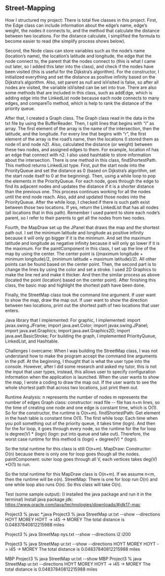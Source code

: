 ## Street-Mapping

How I structured my project: 
There is total five classes in this project. 
First, the Edge class can include information about the edge’s name, edge’s weight, the nodes it connects to, and the method that calculate the distance between two locations. For the distance calculate, I simplified the formula to become easier to read (the simplify process shows below). 

Second, the Node class can store variables such as the node’s name (location’s name), the location’s latitude and longitude, the edge that the node connect to, the parent that the nodes connect to (this is what I came out later, so I added this later into the class), and check if the nodes have been visited (this is useful for the Dijkstra’s algorithm). For the constructor, I initialized everything and set the distance as positive infinity based on the Dijkstra’s algorithm. Also, set parent as null and isVisited is false, so after all nodes are visited, the variable isVisited can be set into true. There are also some methods that are included in this class, such as addEdge, which is adding edge into the LinkedList node because each node connects to many edges, and compareTo method, which is help to rank the distance of the priority queue. 

After that, I created a Graph class. The Graph class read in the data in the txt file by using the BufferReader. Then, I split lines that begins with “i” as array. The first element of the array is the name of the intersection, then the latitude, and the longitude. For every line that begins with “r”, the first element of the array is the road’s name, then the locations (I stored them as node n1 and node n2). Also, calculated the distance (or weight) between these two nodes, and assigned edges to them. For example, location n1 has an edge that connect with n2. I also used hashtable to store information about the intersection. There is one method in this class, findShortestPath. This method returns LinkedList type. First, put the start node into the PriorityQueue and set the distance as 0 (based on Dijkstra’s algorithm, set the start node itself to 0 at the beginning). Then, using a while loop to pop the elements in the PriorityQueue. For each node, goes through the edge to find its adjacent nodes and updates the distance if it is a shorter distance than the previous one. This process continues working for all the nodes until the end node reach. Also, add and updated those nodes into the PriorityQueue. After the while loop, I checked if there is such path exist between those two locations. If yes, return the LinkedList that has all nodes (all locations that in this path). Remember I used parent to store each node’s parent, so I refer to their parents to get all the nodes from two nodes.

Fourth, the MapDraw set up the JPanel that draws the map and the shortest path out. I set the minimum latitude and longitude as positive infinity because it will only go bigger if it is the minimum. And set the maximum latitude and longitude as negative infinity because it will only go lower if it is the maximum. For the paintComponent in this class, I set up the line of the map by using the center. The center point is ((maximum longitude + minimum longitude)/2, (minimum latitude + maximum latitude)/2). All other points can be found based on the center point. Then, the second part is to change the lines by using the color and set a stroke. I used 2D Graphics to make the line red and make it thicker. And then the similar process as above (located the point (location) based on the center point). After finishing this class, the basic map and highlight the shortest path have been done.

Finally, the StreetMap class took the command line argument. If user want to show the map, draw the map out. If user want to show the direction between two locations, print out the shortest path of two locations that user enters. 

Java library that I implemented:
For graphic, I implemented: 
import javax.swing.JFrame;
import java.awt.Color;
import javax.swing.JPanel;
import java.awt.Graphics;
import java.awt.Graphics2D;
import java.awt.BasicStroke;
For building the graph, I implemented PriorityQueue, LinkedList, and Hashtable.

Challenges I overcame:
When I was building the StreetMap class, I was not understand how to make the program accept the command line arguments in the pdf. At the beginning, I thought that is what the user type into the console. However, after I did some research and asked my tutor, this is not the input that user types, instead, this allows user to specify configuration information when the application is launched. When the user wants to show the map, I wrote a coding to draw the map out. If the user wants to see the whole shortest path that across two locations, just print them out.

Runtime Analysis:
n represents the number of nodes
m represents the number of edges 
Graph class:
constructor: read file -- file has n+m lines, so the time of creating one node and one edge is constant time, which is O(1). So for the constructor, the runtime is O(n+m).
findShortestPath:
Get element in the hash table is constant time O(1).
The first while loop: Each time when you poll something out of the priority queue, it takes time (logn). And then for the for loop, it goes through every node, so the runtime for the for loop is degree(V) * (logn) (logn: put into queue and take out). Therefore, the worst case runtime for this method is (logn) + degree(V) * (logn). 
 
So the total runtime for this class is still O(n+m).
MapDraw:
Constructor: O(n) because there is only one for loop goes though all the nodes.
paintComponent: outer loop goes through all V, each vertices takes deg(V) *O(1) to run. 
 
So the total runtime for this MapDraw class is O(n+m).
If we assume n<m, then the runtime will be o(n).
StreetMap:
There is one for loop run O(n) and one while loop also runs O(n). So this class will take O(n).


Test (some sample output): (I installed the java package and run it in the terminal)
Install java package jdk:
https://www.oracle.com/java/technologies/downloads/#jdk17-mac

Project3 % javac *.java 
Project3 % java StreetMap ur.txt --show --directions HOYT MOREY
HOYT -> i45 -> MOREY
The total distance is 0.04837840812215988 miles
 
Project3 % java StreetMap nys.txt --show --directions i2 i200
 

Project3 % java StreetMap ur.txt --show --directions HOYT MOREY
HOYT -> i45 -> MOREY
The total distance is 0.04837840812215988 miles 

MBP Project3 % java StreetMap ur.txt --show
MBP Project3 % java StreetMap ur.txt --directions HOYT MOREY
HOYT -> i45 -> MOREY
The total distance is 0.04837840812215988 miles





